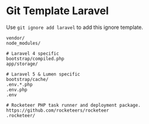 Git Template Laravel
===

Use `git ignore add laravel` to add this ignore template.

```
vendor/
node_modules/

# Laravel 4 specific
bootstrap/compiled.php
app/storage/

# Laravel 5 & Lumen specific
bootstrap/cache/
.env.*.php
.env.php
.env

# Rocketeer PHP task runner and deployment package. https://github.com/rocketeers/rocketeer
.rocketeer/
```
